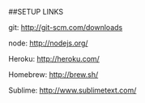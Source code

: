 ##SETUP LINKS

git:
http://git-scm.com/downloads

node:
http://nodejs.org/

Heroku:
http://heroku.com/

Homebrew:
http://brew.sh/

Sublime:
http://www.sublimetext.com/